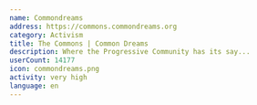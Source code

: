 ```yaml
---
name: Commondreams
address: https://commons.commondreams.org
category: Activism
title: The Commons | Common Dreams
description: Where the Progressive Community has its say...
userCount: 14177
icon: commondreams.png
activity: very high
language: en
---
```

